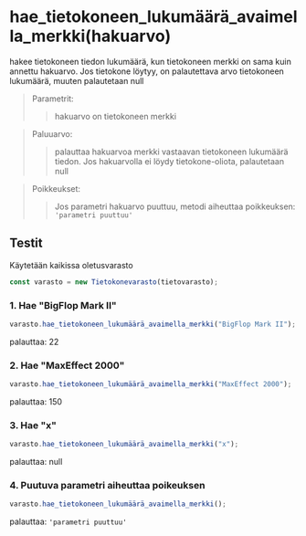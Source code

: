 # **hae_tietokoneen_lukumäärä_avaimella_merkki(hakuarvo)**
hakee tietokoneen tiedon lukumäärä, kun tietokoneen merkki on sama kuin annettu hakuarvo. Jos tietokone löytyy, on palautettava arvo tietokoneen lukumäärä, muuten palautetaan null

>Parametrit:
>>hakuarvo on tietokoneen merkki

>Paluuarvo:
>>palauttaa hakuarvoa merkki vastaavan tietokoneen lukumäärä tiedon. Jos hakuarvolla ei löydy tietokone-oliota, palautetaan null

>Poikkeukset:
>>Jos parametri hakuarvo puuttuu, metodi aiheuttaa poikkeuksen: `'parametri puuttuu'`

## Testit

Käytetään kaikissa oletusvarasto

```js
const varasto = new Tietokonevarasto(tietovarasto);
```

### 1. Hae "BigFlop Mark II"

```js
varasto.hae_tietokoneen_lukumäärä_avaimella_merkki("BigFlop Mark II");
```

palauttaa: 22

### 2. Hae "MaxEffect 2000"

```js
varasto.hae_tietokoneen_lukumäärä_avaimella_merkki("MaxEffect 2000");
```

palauttaa: 150

### 3. Hae "x"

```js
varasto.hae_tietokoneen_lukumäärä_avaimella_merkki("x");
```

palauttaa: null

### 4. Puutuva parametri aiheuttaa poikeuksen

```js
varasto.hae_tietokoneen_lukumäärä_avaimella_merkki();
```

palauttaa:  `'parametri puuttuu'`
